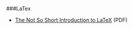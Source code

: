 ###LaTex
* [The Not So Short Introduction to LaTeX](https://tobi.oetiker.ch/lshort/lshort.pdf) (PDF)
